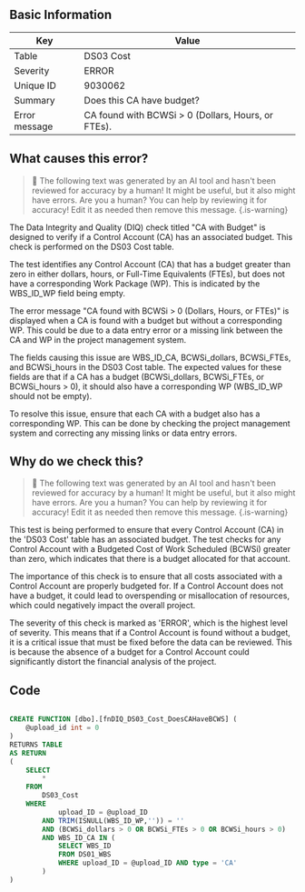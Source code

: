 ## Basic Information
| Key         | Value          |
|-------------|----------------|
| Table       | DS03 Cost |
| Severity    | ERROR |
| Unique ID   | 9030062   |
| Summary     | Does this CA have budget? |
| Error message | CA found with BCWSi > 0 (Dollars, Hours, or FTEs). |

## What causes this error?

> :robot: The following text was generated by an AI tool and hasn't been reviewed for accuracy by a human! It might be useful, but it also might have errors. Are you a human? You can help by reviewing it for accuracy! Edit it as needed then remove this message.
{.is-warning}

The Data Integrity and Quality (DIQ) check titled "CA with Budget" is designed to verify if a Control Account (CA) has an associated budget. This check is performed on the DS03 Cost table.

The test identifies any Control Account (CA) that has a budget greater than zero in either dollars, hours, or Full-Time Equivalents (FTEs), but does not have a corresponding Work Package (WP). This is indicated by the WBS_ID_WP field being empty. 

The error message "CA found with BCWSi > 0 (Dollars, Hours, or FTEs)" is displayed when a CA is found with a budget but without a corresponding WP. This could be due to a data entry error or a missing link between the CA and WP in the project management system.

The fields causing this issue are WBS_ID_CA, BCWSi_dollars, BCWSi_FTEs, and BCWSi_hours in the DS03 Cost table. The expected values for these fields are that if a CA has a budget (BCWSi_dollars, BCWSi_FTEs, or BCWSi_hours > 0), it should also have a corresponding WP (WBS_ID_WP should not be empty).

To resolve this issue, ensure that each CA with a budget also has a corresponding WP. This can be done by checking the project management system and correcting any missing links or data entry errors.
## Why do we check this?

> :robot: The following text was generated by an AI tool and hasn't been reviewed for accuracy by a human! It might be useful, but it also might have errors. Are you a human? You can help by reviewing it for accuracy! Edit it as needed then remove this message.
{.is-warning}

This test is being performed to ensure that every Control Account (CA) in the 'DS03 Cost' table has an associated budget. The test checks for any Control Account with a Budgeted Cost of Work Scheduled (BCWSi) greater than zero, which indicates that there is a budget allocated for that account. 

The importance of this check is to ensure that all costs associated with a Control Account are properly budgeted for. If a Control Account does not have a budget, it could lead to overspending or misallocation of resources, which could negatively impact the overall project. 

The severity of this check is marked as 'ERROR', which is the highest level of severity. This means that if a Control Account is found without a budget, it is a critical issue that must be fixed before the data can be reviewed. This is because the absence of a budget for a Control Account could significantly distort the financial analysis of the project.
## Code

```sql

CREATE FUNCTION [dbo].[fnDIQ_DS03_Cost_DoesCAHaveBCWS] (
	@upload_id int = 0
)
RETURNS TABLE
AS RETURN
(
	SELECT 
		* 
	FROM 
		DS03_Cost
	WHERE
			upload_ID = @upload_ID
		AND TRIM(ISNULL(WBS_ID_WP,'')) = ''
		AND (BCWSi_dollars > 0 OR BCWSi_FTEs > 0 OR BCWSi_hours > 0)
		AND WBS_ID_CA IN (
			SELECT WBS_ID
			FROM DS01_WBS
			WHERE upload_ID = @upload_ID AND type = 'CA'
		)
)
```
